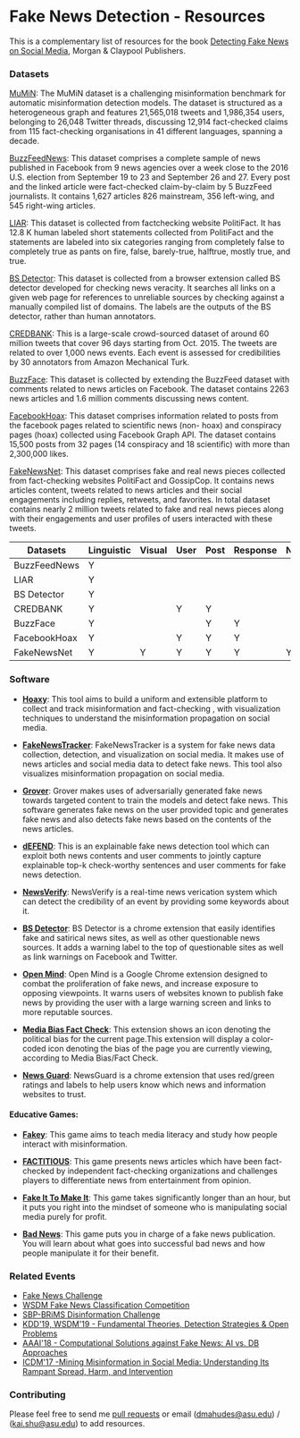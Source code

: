 


# Fake News Detection - Resources

This is a complementary list of resources for the book [Detecting Fake News on Social Media](https://www.morganclaypool.com/doi/abs/10.2200/S00926ED1V01Y201906DMK018), Morgan \& Claypool Publishers.

### Datasets

[MuMiN](https://mumin-dataset.github.io/):
The MuMiN dataset is a challenging misinformation benchmark for automatic misinformation detection models. The dataset is structured as a heterogeneous graph and features 21,565,018 tweets and 1,986,354 users, belonging to 26,048 Twitter threads, discussing 12,914 fact-checked claims from 115 fact-checking organisations in 41 different languages, spanning a decade.


[BuzzFeedNews](https://github.com/BuzzFeedNews/2016-10-facebook-fact-check/tree/master/data):
This dataset comprises a complete sample of news published in Facebook from 9 news agencies over a week close to the 2016 U.S. election from September 19 to 23 and September 26 and 27. Every post and the linked article were fact-checked claim-by-claim by 5 BuzzFeed journalists. It contains 1,627 articles 826 mainstream, 356 left-wing, and 545 right-wing articles.

[LIAR](https://www.cs.ucsb.edu/~william/data/liar_dataset.zip):
This dataset  is collected from factchecking website PolitiFact. It has 12.8 K human labeled short statements collected from PolitiFact and the statements are labeled into six categories ranging from completely false to completely true as pants on fire, false, barely-true, halftrue, mostly true, and true.


[BS Detector](https://github.com/bs-detector/bs-detector):
This dataset is collected from a browser extension called BS detector developed for checking news veracity. It searches all links on a given web page for references to unreliable sources by checking against a manually compiled list of domains. The labels are the outputs of the BS detector, rather than human annotators.

[CREDBANK](http://compsocial.github.io/CREDBANK-data/):
This is a large-scale crowd-sourced dataset of around 60 million tweets that cover 96 days starting from Oct. 2015. The tweets are related to over 1,000 news events. Each event is assessed for credibilities by 30 annotators from Amazon Mechanical Turk.

[BuzzFace](https://github.com/gsantia/BuzzFace):
This dataset is collected by extending the BuzzFeed dataset with comments related to news articles on Facebook. The dataset contains 2263 news articles and 1.6 million comments discussing news content.

[FacebookHoax](https://github.com/gabll/some-like-it-hoax):
This dataset comprises information related to posts from the facebook pages related to scientific news (non- hoax) and conspiracy pages (hoax) collected using Facebook Graph API. The dataset contains 15,500 posts from 32 pages (14 conspiracy and 18 scientific) with more than 2,300,000 likes.

[FakeNewsNet](https://github.com/KaiDMML/FakeNewsNet/):
This dataset comprises fake and real news pieces collected from fact-checking websites PolitiFact and GossipCop. It contains news articles content, tweets related to news articles and their social engagements including replies, retweets, and favorites. In total dataset contains nearly 2 million tweets related to fake and real news pieces along with their engagements and user profiles of users interacted with these tweets.


|Datasets | Linguistic | Visual | User|  Post| Response|  Network | Spatial | Temporal |
|--|--|--|--|--|--|--|--|--|
|BuzzFeedNews|Y||||||||
|LIAR| Y||||||||
|BS Detector| Y||||||||
|CREDBANK| Y||Y|Y|||Y|Y|
|BuzzFace| Y|||Y|Y||||
|FacebookHoax| Y||Y|Y|Y||||
|FakeNewsNet|Y|Y|Y|Y|Y|Y|Y|Y|



### Software

 - [**Hoaxy**](https://hoaxy.iuni.iu.edu/): This tool aims to build a uniform and extensible platform to collect and track misinformation and fact-checking , with visualization techniques to understand the misinformation propagation on social media.

 - [**FakeNewsTracker**](http://blogtrackers.fulton.asu.edu:3000/):  FakeNewsTracker is a system for fake news data collection, detection, and visualization on social media. It makes use of news articles and social media data to detect fake news. This tool also visualizes misinformation propagation on social media.

 - [**Grover**](https://grover.allenai.org/):  Grover makes uses of adversarially generated fake news towards targeted content to train the models and detect fake news. This software generates fake news on the user provided topic and generates fake news and also detects fake news based on the contents of the news articles.

 - [**dEFEND**](http://fooweb-env.qnmbmwmxj3.us-east-2.elasticbeanstalk.com/): This is an explainable fake news detection tool which can exploit both news contents and user comments to jointly capture explainable top-k check-worthy sentences and user comments for fake news detection.

 - [**NewsVerify**](http://www.newsverify.com/NewsVerifyPro/):  NewsVerify is a real-time news verication system which can detect the credibility of an event by providing some keywords about it.

 - [**BS Detector**](https://gitlab.com/bs-detector/bs-detector): BS Detector is a chrome extension that easily identifies fake and satirical news sites, as well as other questionable news sources. It adds a warning label to the top of questionable sites as well as link warnings on Facebook and Twitter.

 -  [**Open Mind**](https://openmind.press/): Open Mind is a Google Chrome extension designed to combat the proliferation of fake news, and increase exposure to opposing viewpoints. It warns users of websites known to publish fake news by providing the user with a large warning screen and links to more reputable sources.

- [**Media Bias Fact Check**](https://chrome.google.com/webstore/detail/official-media-bias-fact/hdcpibgmmcnpjmmenengjgkkfohahegk?hl=en-US):
This extension shows an icon denoting the political bias for the current page.This extension will display a color-coded icon denoting the bias of the page you are currently viewing, according to Media Bias/Fact Check.

 - [**News Guard**](https://www.newsguardtech.com/): NewsGuard is a chrome extension that uses red/green ratings and labels to help users know which news and information websites to trust.

#### Educative Games:

 -  [**Fakey**](https://fakey.iuni.iu.edu/): This game aims to teach media literacy and study how people interact with misinformation.

 -   [**FACTITIOUS**](http://factitious2017.augamestudio.com/#/): This game presents news articles which have been fact-checked by independent fact-checking organizations and challenges players to differentiate news from entertainment from opinion.

 -   [**Fake It To Make It**](https://www.fakeittomakeitgame.com/): This game takes significantly longer than an hour, but it puts you right into the mindset of someone who is manipulating social media purely for profit.

-   [**Bad News**](https://getbadnews.com/#intro): This game  puts you in charge of a fake news publication. You will learn about what goes into successful bad news and how people manipulate it for their benefit.


###  Related Events
 - [Fake News Challenge](http://www.fakenewschallenge.org/)
 - [WSDM Fake News Classification Competition](https://www.kaggle.com/c/fake-news-pair-classification-challenge/)
 - [SBP-BRiMS Disinformation Challenge](http://sbp-brims.org/2019/challenge/challenge2_Disinformation.html)
 - [KDD'19, WSDM'19 - Fundamental Theories, Detection Strategies & Open Problems](https://www.fake-news-tutorial.com/)
 - [AAAI'18 - Computational Solutions against Fake News: AI vs. DB Approaches](https://john.cs.olemiss.edu/~nhassan/file/aaai2018tutorial.html)
- [ICDM'17 -Mining Misinformation in Social Media:
Understanding Its Rampant Spread, Harm, and Intervention](http://www.public.asu.edu/~liangwu1/ICDM17MisinformationTutorial.html)


### Contributing


Please feel free to send me [pull requests](https://github.com/mdepak/fake-news-detection-resources/pulls) or email ([dmahudes@asu.edu](mailto:dmahudes@asu.edu)) / ([kai.shu@asu.edu](mailto:kai.shu@asu.edu)) to add resources.
